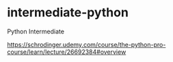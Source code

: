 # intermediate-python
Python Intermediate


https://schrodinger.udemy.com/course/the-python-pro-course/learn/lecture/26692384#overview


